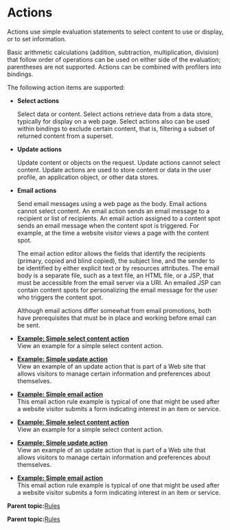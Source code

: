 # Actions 

Actions use simple evaluation statements to select content to use or display, or to set information.

Basic arithmetic calculations \(addition, subtraction, multiplication, division\) that follow order of operations can be used on either side of the evaluation; parentheses are not supported. Actions can be combined with profilers into bindings.

The following action items are supported:

-   **Select actions**

    Select data or content. Select actions retrieve data from a data store, typically for display on a web page. Select actions also can be used within bindings to exclude certain content, that is, filtering a subset of returned content from a superset.

-   **Update actions**

    Update content or objects on the request. Update actions cannot select content. Update actions are used to store content or data in the user profile, an application object, or other data stores.

-   **Email actions**

    Send email messages using a web page as the body. Email actions cannot select content. An email action sends an email message to a recipient or list of recipients. An email action assigned to a content spot sends an email message when the content spot is triggered. For example, at the time a website visitor views a page with the content spot.

    The email action editor allows the fields that identify the recipients \(primary, copied and blind copied\), the subject line, and the sender to be identified by either explicit text or by resources attributes. The email body is a separate file, such as a text file, an HTML file, or a JSP, that must be accessible from the email server via a URI. An emailed JSP can contain content spots for personalizing the email message for the user who triggers the content spot.

    Although email actions differ somewhat from email promotions, both have prerequisites that must be in place and working before email can be sent.


-   **[Example: Simple select content action ](../pzn/pzn_example_simple_select_content_action.md)**  
View an example for a simple select content action.
-   **[Example: Simple update action ](../pzn/pzn_example_simple_update_action.md)**  
View an example of an update action that is part of a Web site that allows visitors to manage certain information and preferences about themselves.
-   **[Example: Simple email action ](../pzn/pzn_example_simple_email_action.md)**  
This email action rule example is typical of one that might be used after a website visitor submits a form indicating interest in an item or service.
-   **[Example: Simple select content action ](../pzn/pzn_example_simple_select_content_action.md)**  
View an example for a simple select content action.
-   **[Example: Simple update action ](../pzn/pzn_example_simple_update_action.md)**  
View an example of an update action that is part of a Web site that allows visitors to manage certain information and preferences about themselves.
-   **[Example: Simple email action ](../pzn/pzn_example_simple_email_action.md)**  
This email action rule example is typical of one that might be used after a website visitor submits a form indicating interest in an item or service.

**Parent topic:**[Rules ](../pzn/pzn_rules.md)

**Parent topic:**[Rules ](../pzn/pzn_rules.md)

